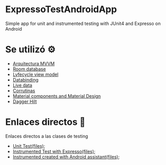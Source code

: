 # ExpressoTestAndroidApp
 Simple app for unit and instrumented testing with JUnit4 and Expresso on Android


# Se utilizó :gear:

* [Arquitectura MVVM](https://developer.android.com/jetpack/guide)
* [Room database](https://developer.android.com/jetpack/androidx/releases/room?gclid=EAIaIQobChMIh-Hoi7C_-gIVRxXUAR2kZAAsEAAYASAAEgJnivD_BwE&gclsrc=aw.ds)
* [Lyfecycle view model](https://developer.android.com/jetpack/androidx/releases/lifecycle)
* [Databinding](https://developer.android.com/topic/libraries/data-binding)
* [Live data](https://developer.android.com/jetpack/androidx/releases/lifecycle)
* [Corrutinas](https://developer.android.com/kotlin/coroutines) 
* [Material components and Material Design](https://material.io/components)
* [Dagger Hilt](https://developer.android.com/training/dependency-injection/hilt-android)

# Enlaces directos :link:

Enlaces directos a las clases de testing

* [Unit Test(files)](https://github.com/hall9zeha/ExpressoTestAndroidApp/blob/main/app/src/test/java/com/barryzeha/couponsapp/common/utils/CouponUtilsKtTest.kt);
* [Instrumented Test with Expresso(files)](https://github.com/hall9zeha/ExpressoTestAndroidApp/blob/main/app/src/androidTest/java/com/barryzeha/couponsapp/MainActivityCreateTest.kt);
* [Instrumented created with Android assistant(files)](https://github.com/hall9zeha/ExpressoTestAndroidApp/blob/main/app/src/androidTest/java/com/barryzeha/couponsapp/mainModule/view/TestGeneratedWithAssistant.kt);



